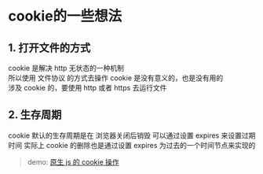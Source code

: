 # cookie的一些想法
## 1. 打开文件的方式
cookie 是解决 http 无状态的一种机制 <br>
所以使用 文件协议 的方式去操作 cookie 是没有意义的，也是没有用的 <br>
涉及 cookie 的，要使用 http 或者 https 去运行文件 <br>
## 2. 生存周期
cookie 默认的生存周期是在 浏览器关闭后销毁
可以通过设置 expires 来设置过期时间
实际上 cookie 的删除也是通过设置 expires 为过去的一个时间节点来实现的
> demo:
[原生 js 的 cookie 操作](20190109/cookie.html)
